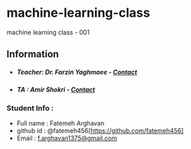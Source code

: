 # machine-learning-class
machine learning class - 001

## Information
* ##### Teacher: Dr. Farzin Yaghmaee - [Contact](mailto:f_yaghmaee@semnan.ac.ir)
* ##### TA : Amir Shokri - [Contact](mailto:amirshokri@semnan.ac.ir)

### Student Info :
* Full name : Fatemeh Arghavan
* github id : @fatemeh456[https://github.com/fatemeh456]
* Email : f.arghavan1375@gmail.com
